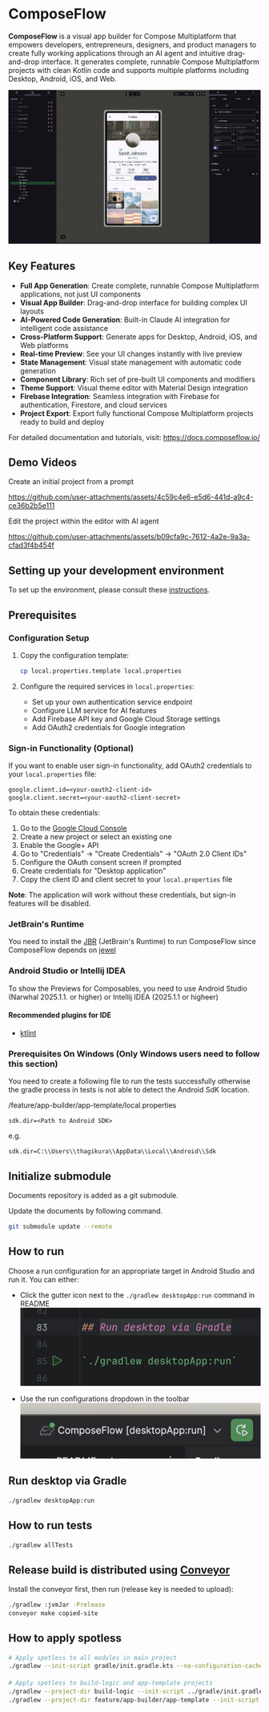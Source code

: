 # ComposeFlow

**ComposeFlow** is a visual app builder for Compose Multiplatform that empowers developers, entrepreneurs, designers, and product managers to create fully working applications through an AI agent and intuitive drag-and-drop interface. It generates complete, runnable Compose Multiplatform projects with clean Kotlin code and supports multiple platforms including Desktop, Android, iOS, and Web.

![composeflow-ui-editor.png](/assets/composeflow-ui-editor.png)

## Key Features

- **Full App Generation**: Create complete, runnable Compose Multiplatform applications, not just UI
  components
- **Visual App Builder**: Drag-and-drop interface for building complex UI layouts
- **AI-Powered Code Generation**: Built-in Claude AI integration for intelligent code assistance
- **Cross-Platform Support**: Generate apps for Desktop, Android, iOS, and Web platforms
- **Real-time Preview**: See your UI changes instantly with live preview
- **State Management**: Visual state management with automatic code generation
- **Component Library**: Rich set of pre-built UI components and modifiers
- **Theme Support**: Visual theme editor with Material Design integration
- **Firebase Integration**: Seamless integration with Firebase for authentication, Firestore, and cloud services
- **Project Export**: Export fully functional Compose Multiplatform projects ready to build and
  deploy

For detailed documentation and tutorials, visit: https://docs.composeflow.io/

## Demo Videos

Create an initial project from a prompt

https://github.com/user-attachments/assets/4c59c4e6-e5d6-441d-a9c4-ce36b2b5e111

Edit the project within the editor with AI agent

https://github.com/user-attachments/assets/b09cfa9c-7612-4a2e-9a3a-cfad3f4b454f

## Setting up your development environment

To set up the environment, please consult
these [instructions](https://github.com/JetBrains/compose-multiplatform-template#setting-up-your-development-environment).

## Prerequisites

### Configuration Setup

1. Copy the configuration template:
   ```bash
   cp local.properties.template local.properties
   ```

2. Configure the required services in `local.properties`:
   - Set up your own authentication service endpoint
   - Configure LLM service for AI features 
   - Add Firebase API key and Google Cloud Storage settings
   - Add OAuth2 credentials for Google integration

### Sign-in Functionality (Optional)

If you want to enable user sign-in functionality, add OAuth2 credentials to your `local.properties` file:

```properties
google.client.id=<your-oauth2-client-id>
google.client.secret=<your-oauth2-client-secret>
```

To obtain these credentials:
1. Go to the [Google Cloud Console](https://console.cloud.google.com/)
2. Create a new project or select an existing one
3. Enable the Google+ API
4. Go to "Credentials" → "Create Credentials" → "OAuth 2.0 Client IDs"
5. Configure the OAuth consent screen if prompted
6. Create credentials for "Desktop application"
7. Copy the client ID and client secret to your `local.properties` file

**Note**: The application will work without these credentials, but sign-in features will be disabled.

### JetBrain's Runtime

You need to install the [JBR](https://github.com/JetBrains/JetBrainsRuntime) (JetBrain's Runtime) to
run ComposeFlow since ComposeFlow depends
on [jewel](https://github.com/JetBrains/jewel)

### Android Studio or Intellij IDEA

To show the Previews for Composables, you need to use Android Studio (Narwhal 2025.1.1. or higher)
or Intellij IDEA (2025.1.1 or higheer)

#### Recommended plugins for IDE

* [ktlint](https://plugins.jetbrains.com/plugin/15057-ktlint)

### Prerequisites On Windows (Only Windows users need to follow this section)

You need to create a following file to run the tests successfully otherwise the gradle process in
tests is not able to detect the Android SdK location.

<Project-root>/feature/app-builder/app-template/local.properties

```
sdk.dir=<Path to Android SDK>
```

e.g.

```
sdk.dir=C:\\Users\\thagikura\\AppData\\Local\\Android\\Sdk
```

## Initialize submodule

Documents repository is added as a git submodule.

Update the documents by following command.

```bash
git submodule update --remote
```

## How to run

Choose a run configuration for an appropriate target in Android Studio and run it. You can either:

- Click the gutter icon next to the `./gradlew desktopApp:run` command in README
  ![run-from-readme.png](/assets/run-from-readme.png)

- Use the run configurations dropdown in the toolbar
  ![run-configurations-as.png](/assets/run-configuration-as.png)

## Run desktop via Gradle

`./gradlew desktopApp:run`

## How to run tests

`./gradlew allTests`

## Release build is distributed using [Conveyor](https://conveyor.hydraulic.dev/)

Install the conveyor first, then run (release key is needed to upload):

```bash
./gradlew :jvmJar -Prelease
conveyor make copied-site
```

## How to apply spotless

```sh
# Apply spotless to all modules in main project
./gradlew --init-script gradle/init.gradle.kts --no-configuration-cache --continue spotlessApply

# Apply spotless to build-logic and app-template projects
./gradlew --project-dir build-logic --init-script ../gradle/init.gradle.kts --no-configuration-cache --continue spotlessApply
./gradlew --project-dir feature/app-builder/app-template --init-script ../../../gradle/init.gradle.kts --no-configuration-cache --continue spotlessApply
```

